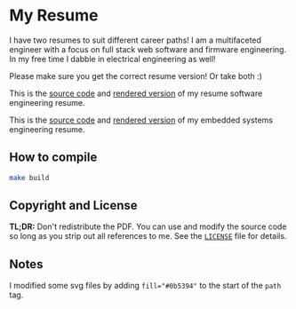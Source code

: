 # My Resume

I have two resumes to suit different career paths! I am a multifaceted engineer
with a focus on full stack web software and firmware engineering. In my free
time I dabble in electrical engineering as well!

Please make sure you get the correct resume version! Or take both :)

This is the [source code](./resume_software.typ) and
[rendered version](./bradley_hutchings_swe_resume.pdf) of my resume software
engineering resume.

This is the [source code](./resume_hardware.typ) and
[rendered version](./bradley_hutchings_emb_resume.pdf) of my embedded systems
engineering resume.

## How to compile

```bash
make build
```

## Copyright and License

**TL;DR:** Don't redistribute the PDF. You can use and modify the source code so
long as you strip out all references to me. See the [`LICENSE`](./LICENSE) file
for details.

## Notes

I modified some svg files by adding `fill="#0b5394"` to the start of the `path` tag.
